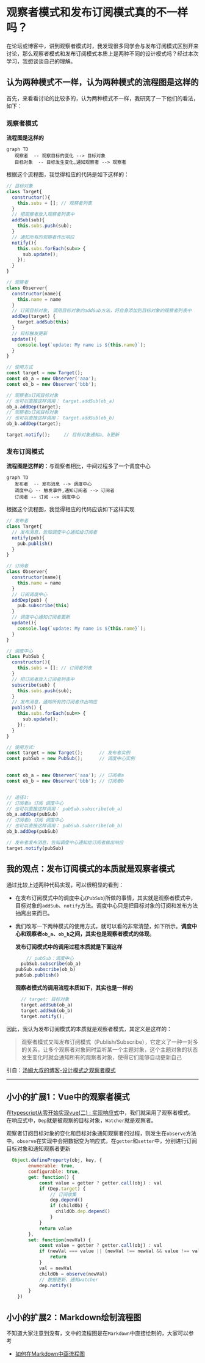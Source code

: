 # 观察者模式和发布订阅模式真的不一样吗？

在论坛或博客中，讲到观察者模式时，我发现很多同学会与发布订阅模式区别开来讨论，那么观察者模式和发布订阅模式本质上是两种不同的设计模式吗？经过本次学习，我想谈谈自己的理解。



## 认为两种模式不一样，认为两种模式的流程图是这样的

首先，来看看讨论的比较多的，认为两种模式不一样，我研究了一下他们的看法，如下：

### 观察者模式

**流程图是这样的**

```mermaid
graph TD
   观察者  -- 观察目标的变化 --> 目标对象
   目标对象  -- 目标发生变化,通知观察者 --> 观察者
```

根据这个流程图，我觉得相应的代码是如下这样的：

```js
// 目标对象
class Target{
  constructor(){
    this.subs = []; // 观察者列表
  }
  // 把观察者放入观察者列表中
  addSub(sub){
    this.subs.push(sub);
  }
  // 通知所有的观察者作出响应
  notify(){
    this.subs.forEach(sub=> {
      sub.update();
    });
  }
}

// 观察者
class Observer{
  constructor(name){
    this.name = name
  }
  // 订阅目标对象, 调用目标对象的addSub方法，将自身添加到目标对象的观察者列表中
  addDep(target) {
    target.addSub(this)
  }
  // 目标触发更新
  update(){
    console.log(`update: My name is ${this.name}`);
  }
}

// 使用方式
const target = new Target();
const ob_a = new Observer('aaa');
const ob_b = new Observer('bbb');

// 观察者a订阅目标对象
// 也可以直接这样调用： target.addSub(ob_a)
ob_a.addDep(target); 
// 观察者b订阅目标对象
// 也可以直接这样调用： target.addSub(ob_b)
ob_b.addDep(target); 

target.notify();     // 目标对象通知a, b更新
```



### 发布订阅模式

**流程图是这样的**：与观察者相比，中间过程多了一个调度中心

```mermaid
graph TD
   发布者  -- 发布消息 --> 调度中心
   调度中心 -- 触发事件,通知订阅者 --> 订阅者
   订阅者 -- 订阅 --> 调度中心
```

根据这个流程图，我觉得相应的代码应该如下这样实现

```js
// 发布者
class Target{
  // 发布消息，告知调度中心通知给订阅者
  notify(pub){
    pub.publish()
  }
}

// 订阅者
class Observer{
  constructor(name){
    this.name = name
  }
  // 订阅调度中心
  addDep(pub) {
    pub.subscribe(this)
  }
  // 调度中心通知订阅者更新
  update(){
    console.log(`update: My name is ${this.name}`);
  }
}

// 调度中心
class PubSub {
  constructor(){
    this.subs = []; // 订阅者列表
  }
  // 把订阅者放入订阅者列表中
  subscribe(sub) {
    this.subs.push(sub);
  }
  // 发布消息，通知所有的订阅者作出响应
  publish() {
    this.subs.forEach(sub=> {
      sub.update();
    });
  }
}

// 使用方式:
const target = new Target();      // 发布者实例
const pubSub = new PubSub();      // 调度中心实例

 
const ob_a = new Observer('aaa'); // 订阅者a
const ob_b = new Observer('bbb'); // 订阅者b


// 途径1:
// 订阅者a 订阅 调度中心
// 也可以直接这样调用： pubSub.subscribe(ob_a)
ob_a.addDep(pubSub)               
// 订阅者b 订阅 调度中心
// 也可以直接这样调用： pubSub.subscribe(ob_b)
ob_b.addDep(pubSub)               

// 发布者发布消息，告知调度中心通知给订阅者做出响应
target.notify(pubSub)             
```



## 我的观点：发布订阅模式的本质就是观察者模式

通过比较上述两种代码实现，可以很明显的看到：

* 在发布订阅模式中的调度中心(`PubSub`)所做的事情，其实就是观察者模式中，目标对象的`addSub`、`notify`方法。调度中心只是把目标对象的订阅和发布方法抽离出来而已。

* 我们改写一下两种模式的使用方式，就可以看的非常清楚，如下所示。**调度中心和观察者`ob_a`、`ob_b`之间，其实也是观察者模式的体现**。

  **发布订阅模式中的调用过程本质就是下面这样**
  
	```js
		// pubSub：调度中心
	  pubSub.subscribe(ob_a)
  	pubSub.subscribe(ob_b)
  	pubSub.publish()
  ```
  **观察者模式的调用流程本质如下，其实也是一样的**
  
  ```js
  	// target: 目标对象
    target.addSub(ob_a)
  	target.addSub(ob_b)
  	target.notify();
  ```



因此，我认为发布订阅模式的本质就是观察者模式，其定义是这样的：

> 观察者模式又叫发布订阅模式（Publish/Subscribe），它定义了一种一对多的关系，让多个观察者对象同时监听某一个主题对象，这个主题对象的状态发生变化时就会通知所有的观察者对象，使得它们能够自动更新自己

引自：[汤姆大叔的博客-设计模式之观察者模式](https://www.cnblogs.com/TomXu/archive/2012/03/02/2355128.html)

------



## 小小的扩展1：Vue中的观察者模式

在[typescript从零开始实现vue(二) : 实现响应式](前端进阶/tsue2-响应式.md)中，我们就采用了观察者模式。在响应式中，`Dep`就是被观察的目标对象，`Watcher`就是观察者。

观察者订阅目标对象的变化和目标对象通知观察者的过程，则发生在`observe`方法中。`observe`在实现中会把数据变为响应式，在`getter`和`setter`中，分别进行订阅目标对象和通知观察者更新

```js
  Object.defineProperty(obj, key, {
        enumerable: true,
        configurable: true,
        get: function() {
            const value = getter ? getter.call(obj) : val
            if (Dep.target) {
                // 订阅收集
                dep.depend()
                if (childOb) {
                  childOb.dep.depend()
                }
            }
            return value
        },
        set: function(newVal) {
            const value = getter ? getter.call(obj) : val
            if (newVal === value || (newVal !== newVal && value !== value)) {
                return
            }
            val = newVal              
            childOb = observe(newVal) 
            // 数据更新，通知watcher
            dep.notify()             
        }
    })     
```



## 小小的扩展2：Markdown绘制流程图

不知道大家注意到没有，文中的流程图是在`Markdown`中直接绘制的，大家可以参考

* [如何在Markdown中画流程图](https://www.jianshu.com/p/b421cc723da5)